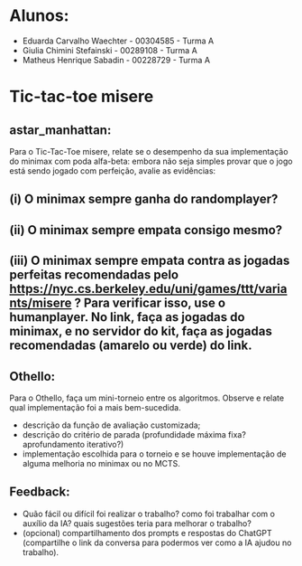 # Alunos:
* Eduarda Carvalho Waechter - 00304585 - Turma A
* Giulia Chimini Stefainski - 00289108 - Turma A
* Matheus Henrique Sabadin  - 00228729 - Turma A

# Tic-tac-toe misere
## astar_manhattan:
Para o Tic-Tac-Toe misere, relate se o desempenho da sua implementação do minimax com poda
alfa-beta: embora não seja simples provar que o jogo está sendo jogado com perfeição, avalie as
evidências:
## (i) O minimax sempre ganha do randomplayer? 
## (ii) O minimax sempre empata consigo mesmo? 
## (iii) O minimax sempre empata contra as jogadas perfeitas recomendadas pelo https://nyc.cs.berkeley.edu/uni/games/ttt/variants/misere ? Para verificar isso, use o humanplayer. No link, faça as jogadas do minimax, e no servidor do kit, faça as jogadas recomendadas (amarelo ou verde) do link.


## Othello:
Para o Othello, faça um mini-torneio entre os algoritmos. Observe e relate qual implementação foi a
mais bem-sucedida.
* descrição da função de avaliação customizada;
* descrição do critério de parada (profundidade máxima fixa? aprofundamento iterativo?)
* implementação escolhida para o torneio e se houve implementação de alguma melhoria no minimax ou no MCTS.

## Feedback:
* Quão fácil ou difícil foi realizar o trabalho? como foi trabalhar com o auxílio da IA? quais sugestões teria para melhorar o trabalho?
* (opcional) compartilhamento dos prompts e respostas do ChatGPT (compartilhe o link da conversa para podermos ver como a IA ajudou no trabalho).